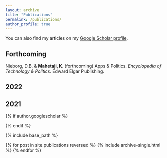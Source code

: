 ```yaml
---
layout: archive
title: "Publications"
permalink: /publications/
author_profile: true
---
```


You can also find my articles on my [Google Scholar profile](https://scholar.google.com/citations?user=9U-Tqk8AAAAJ&hl).

## Forthcoming 
Nieborg, D.B. & **Mahetaji, K**. (forthcoming) Apps & Politics. *Encyclopedia of Technology & Politics*. Edward Elgar Publishing. 

## 2022 

## 2021 

{% if author.googlescholar %}
  
{% endif %}

{% include base_path %}

{% for post in site.publications reversed %}
  {% include archive-single.html %}
{% endfor %}
